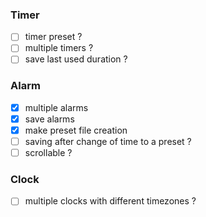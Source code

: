 ### Timer
- [ ] timer preset ?
- [ ] multiple timers ?
- [ ] save last used duration ?

### Alarm
- [x] multiple alarms
- [x] save alarms
- [x] make preset file creation
- [ ] saving after change of time to a preset ?
- [ ] scrollable ? 

### Clock
- [ ] multiple clocks with different timezones ?